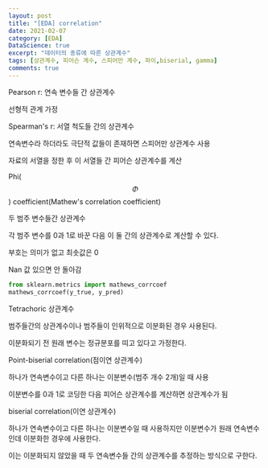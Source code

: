 ```yaml
---
layout: post
title: "[EDA] correlation"
date: 2021-02-07
category: [EDA]
DataScience: true
excerpt: "데이터의 종류에 따른 상관계수"
tags: [상관계수, 피어슨 계수, 스피어만 계수, 파이,biserial, gamma]
comments: true
---
```


Pearson r: 연속 변수들 간 상관계수

선형적 관계 가정



Spearman's r: 서열 척도들 간의 상관계수

연속변수라 하더라도 극단적 값들이 존재하면 스피어만 상관계수 사용

자료의 서열을 정한 후 이 서열들 간 피어슨 상관계수를 계산



Phi(
$$
\Phi
$$
) coefficient(Mathew's correlation coefficient)

두 범주 변수들간 상관계수

각 범주 변수를 0과 1로 바꾼 다음 이 둘 간의 상관계수로 계산할 수 있다.

부호는 의미가 없고 최솟값은 0

Nan 값 있으면 안 돌아감

```python
from sklearn.metrics import mathews_corrcoef
mathews_corrcoef(y_true, y_pred)
```





Tetrachoric 상관계수

범주들간의 상관계수이나 범주들이 인위적으로 이분화된 경우 사용된다.

이분화되기 전 원래 변수는 정규분포를 띠고 있다고 가정한다.



Point-biserial correlation(점이연 상관계수)

하나가 연속변수이고 다른 하나는 이분변수(범주 개수 2개)일 때 사용

이분변수를 0과 1로 코딩한 다음 피어슨 상관계수를 계산하면 상관계수가 됨



biserial correlation(이연 상관계수)

하나가 연속변수이고 다른 하나는 이분변수일 때 사용하지만 이분변수가 원래 연속변수인데 이분화한 경우에 사용한다.

이는 이분화되지 않았을 때 두 연속변수들 간의 상관계수를 추정하는 방식으로 구한다.





[^ ]:https://dohwan.tistory.com/394
[^ ]: http://qpsy.snu.ac.kr/teaching/multivariate/R_V.pdf
[^ ]: https://www.andrews.edu/~calkins/math/edrm611/edrm13.htm#WHY

